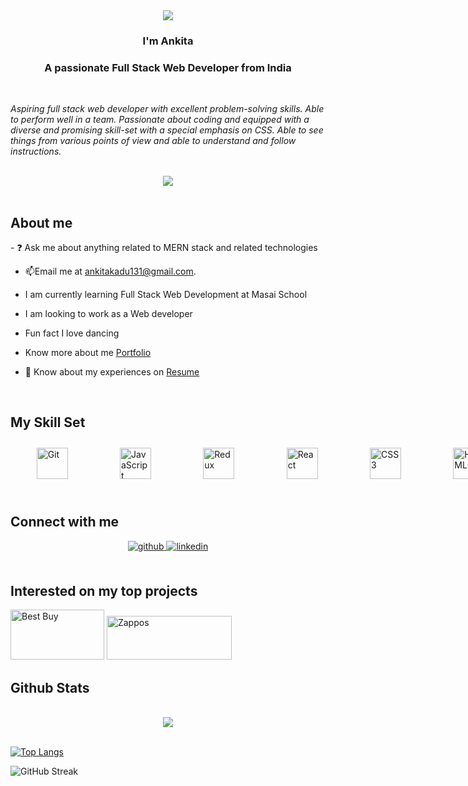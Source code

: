 <div align="center">
<img src="https://rishavanand.github.io/static/images/greetings.gif" align="center" style= "height= 50%" />
</div>  

 <h3 align="center">I'm Ankita</h3>
 <h3 align="center">A passionate Full Stack Web Developer from India</h3>
 </br>
<p> <i>Aspiring full stack web developer with excellent problem-solving skills. Able to perform well in a team. Passionate about coding and equipped with a diverse and promising skill-set with a special emphasis on CSS. Able to see things from various points of view and able to understand and follow instructions.</i></p>
  </br>
<div align="center">
<img src="https://camo.githubusercontent.com/bb27b9c1df90df738e91a54665d3adb08f60583fad2f266ffbde14508e6dc918/68747470733a2f2f692e70696e696d672e636f6d2f6f726967696e616c732f65342f32362f37302f65343236373032656466383734623138316163656431653266613563366364652e676966">
  </div> 
  
 
 </br>
  <h2>About me </h2>
  
  <div style= "fontSize="10px";>
-   ❓ Ask me about anything related to MERN stack and related technologies
  
- 📫Email me at ankitakadu131@gmail.com.
  
-  I am currently learning Full Stack Web Development at Masai School
-  I am looking to work as a Web developer
-  Fun fact I love dancing
-  Know more about me [Portfolio](https://ankitakadu-portfolio.vercel.app/)
</h5> 
  

 -  📄 Know about my experiences on [ Resume](https://drive.google.com/file/d/1u0_tj_VWCgy0w0Pv4H03W5X2pTpYRk9p/view?usp=sharing)

  </br>

<h2>My Skill Set</h2>
 

<div style="display:flex;justify-content:space-around;width:800px">  
  
<img style="margin: 10px" src="https://profilinator.rishav.dev/skills-assets/git-scm-icon.svg" alt="Git" height="50" />  

  <img style="margin: 10px" src="https://profilinator.rishav.dev/skills-assets/javascript-original.svg" alt="JavaScript" height="50" />  
  
<img style="margin: 10px" src="https://profilinator.rishav.dev/skills-assets/redux-original.svg" alt="Redux" height="50" />  

<img style="margin: 10px" src="https://profilinator.rishav.dev/skills-assets/react-original-wordmark.svg" alt="React" height="50" />  
<img style="margin: 10px" src="https://profilinator.rishav.dev/skills-assets/css3-original-wordmark.svg" alt="CSS3" height="50" />  
<img style="margin: 10px" src="https://profilinator.rishav.dev/skills-assets/html5-original-wordmark.svg" alt="HTML5" height="50" />  
 
  </div>
 </br>
  
   
<h2>Connect with me </h2>

<div align="center">
<a href="https://github.com/Ankikadu" target="_blank">
<img src=https://img.shields.io/badge/github-%2324292e.svg?&style=for-the-badge&logo=github&logoColor=white alt=github style="margin-bottom: 5px;" />
  
<a href="https://www.linkedin.com/in/ankita-kadu" target="_blank">
<img src=https://img.shields.io/badge/linkedin-%231E77B5.svg?&style=for-the-badge&logo=linkedin&logoColor=white alt=linkedin style="margin-bottom: 5px;" />
</a>
 </div> 
 </br>
  
 <h2>Interested on my top projects </h2>
<p>
<a href="https://merry-kitten-8e2680.netlify.app/" target="_blank" rel="noopener"><img src="https://www.freepnglogos.com/uploads/best-buy-png-logo/best-buy-png-logo-vector-0.png" alt="Best Buy" width="150px" height="80px"/></a>
<a href="https://ankitakadu-portfolio.vercel.app/" target="_blank" rel="noopener">
  <img src="https://dodmzloxz80g8.cloudfront.net/wow/uploads/attachment/12030/image/About_Zappos_Logo_med_social_share_icon-01.png" alt="Zappos" width="200px" height="70px" /></a>
</br>
 
  
  <h2>Github Stats </h2>
  
</br>
  
<div align="center">
  <img src="https://github-readme-stats.vercel.app/api?username=Ankikadu&show_icons=true&count_private=true&hide_border=true" align="center" /></div> 
<br/>
  
  [![Top Langs](https://github-readme-stats.vercel.app/api/top-langs/?username=Ankikadu&layout=compact&text_color=daf7dc&bg_color=151515)](https://github.com/Ankikadu/github-readme-stats)

  ![GitHub Streak](https://github-readme-streak-stats.herokuapp.com/?user=Ankikadu&theme=radical) 

 
</div>
